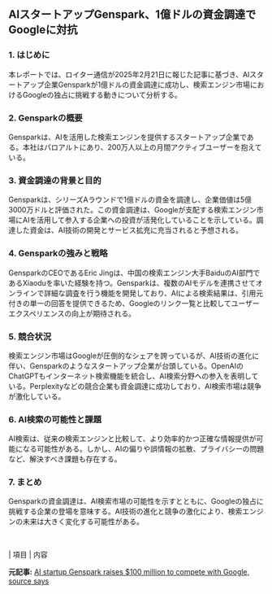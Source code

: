 ## AIスタートアップGenspark、1億ドルの資金調達でGoogleに対抗

### 1. はじめに

本レポートでは、ロイター通信が2025年2月21日に報じた記事に基づき、AIスタートアップ企業Gensparkが1億ドルの資金調達に成功し、検索エンジン市場におけるGoogleの独占に挑戦する動きについて分析する。

### 2. Gensparkの概要

Gensparkは、AIを活用した検索エンジンを提供するスタートアップ企業である。本社はパロアルトにあり、200万人以上の月間アクティブユーザーを抱えている。

### 3. 資金調達の背景と目的

Gensparkは、シリーズAラウンドで1億ドルの資金を調達し、企業価値は5億3000万ドルと評価された。この資金調達は、Googleが支配する検索エンジン市場にAIを活用して参入する企業への投資が活発化していることを示している。調達した資金は、AI技術の開発とサービス拡充に充当されると予想される。

### 4. Gensparkの強みと戦略

GensparkのCEOであるEric Jingは、中国の検索エンジン大手BaiduのAI部門であるXiaoduを率いた経験を持つ。Gensparkは、複数のAIモデルを連携させてオンラインで詳細な調査を行う機能を開発しており、AIによる検索結果は、引用元付きの単一の回答を提供できるため、Googleのリンク一覧と比較してユーザーエクスペリエンスの向上が期待される。

### 5. 競合状況

検索エンジン市場はGoogleが圧倒的なシェアを誇っているが、AI技術の進化に伴い、Gensparkのようなスタートアップ企業が台頭している。OpenAIのChatGPTもインターネット検索機能を統合し、AI検索分野への参入を表明している。Perplexityなどの競合企業も資金調達に成功しており、AI検索市場は競争が激化している。

### 6. AI検索の可能性と課題

AI検索は、従来の検索エンジンと比較して、より効率的かつ正確な情報提供が可能になる可能性がある。しかし、AIの偏りや誤情報の拡散、プライバシーの問題など、解決すべき課題も存在する。

### 7. まとめ

Gensparkの資金調達は、AI検索市場の可能性を示すとともに、Googleの独占に挑戦する企業の登場を意味する。AI技術の進化と競争の激化により、検索エンジンの未来は大きく変化する可能性がある。

<br>

| 項目 | 内容 

**元記事:** [AI startup Genspark raises $100 million to compete with Google, source says](https://www.aol.com/news/ai-startup-genspark-raises-100-140449291.html)